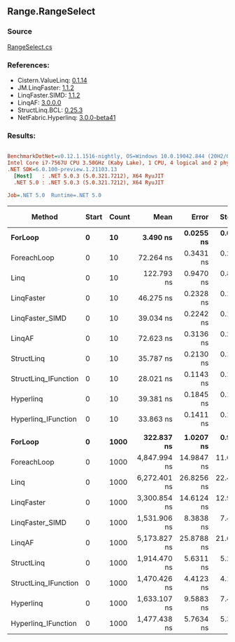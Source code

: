 ﻿## Range.RangeSelect

### Source
[RangeSelect.cs](../LinqBenchmarks/Range/RangeSelect.cs)

### References:
- Cistern.ValueLinq: [0.1.14](https://www.nuget.org/packages/Cistern.ValueLinq/0.1.14)
- JM.LinqFaster: [1.1.2](https://www.nuget.org/packages/JM.LinqFaster/1.1.2)
- LinqFaster.SIMD: [1.1.2](https://www.nuget.org/packages/LinqFaster.SIMD/1.0.3)
- LinqAF: [3.0.0.0](https://www.nuget.org/packages/LinqAF/3.0.0.0)
- StructLinq.BCL: [0.25.3](https://www.nuget.org/packages/StructLinq.BCL/0.25.3)
- NetFabric.Hyperlinq: [3.0.0-beta41](https://www.nuget.org/packages/NetFabric.Hyperlinq/3.0.0-beta41)

### Results:
``` ini

BenchmarkDotNet=v0.12.1.1516-nightly, OS=Windows 10.0.19042.844 (20H2/October2020Update)
Intel Core i7-7567U CPU 3.50GHz (Kaby Lake), 1 CPU, 4 logical and 2 physical cores
.NET SDK=6.0.100-preview.1.21103.13
  [Host]   : .NET 5.0.3 (5.0.321.7212), X64 RyuJIT
  .NET 5.0 : .NET 5.0.3 (5.0.321.7212), X64 RyuJIT

Job=.NET 5.0  Runtime=.NET 5.0  

```
|               Method | Start | Count |         Mean |      Error |     StdDev | Ratio | RatioSD |  Gen 0 | Gen 1 | Gen 2 | Allocated |
|--------------------- |------ |------ |-------------:|-----------:|-----------:|------:|--------:|-------:|------:|------:|----------:|
|              **ForLoop** |     **0** |    **10** |     **3.490 ns** |  **0.0255 ns** |  **0.0213 ns** |  **1.00** |    **0.00** |      **-** |     **-** |     **-** |         **-** |
|          ForeachLoop |     0 |    10 |    72.264 ns |  0.3431 ns |  0.2865 ns | 20.71 |    0.16 | 0.0267 |     - |     - |      56 B |
|                 Linq |     0 |    10 |   122.793 ns |  0.9470 ns |  0.8859 ns | 35.19 |    0.34 | 0.0420 |     - |     - |      88 B |
|           LinqFaster |     0 |    10 |    46.275 ns |  0.2328 ns |  0.1944 ns | 13.26 |    0.09 | 0.0612 |     - |     - |     128 B |
|      LinqFaster_SIMD |     0 |    10 |    39.034 ns |  0.2242 ns |  0.1988 ns | 11.18 |    0.10 | 0.0612 |     - |     - |     128 B |
|               LinqAF |     0 |    10 |    72.623 ns |  0.3136 ns |  0.2780 ns | 20.81 |    0.16 |      - |     - |     - |         - |
|           StructLinq |     0 |    10 |    35.787 ns |  0.2130 ns |  0.1888 ns | 10.25 |    0.09 | 0.0114 |     - |     - |      24 B |
| StructLinq_IFunction |     0 |    10 |    28.021 ns |  0.1143 ns |  0.1013 ns |  8.03 |    0.05 |      - |     - |     - |         - |
|            Hyperlinq |     0 |    10 |    39.381 ns |  0.1845 ns |  0.1635 ns | 11.28 |    0.07 |      - |     - |     - |         - |
|  Hyperlinq_IFunction |     0 |    10 |    33.863 ns |  0.1411 ns |  0.1320 ns |  9.70 |    0.08 |      - |     - |     - |         - |
|                      |       |       |              |            |            |       |         |        |       |       |           |
|              **ForLoop** |     **0** |  **1000** |   **322.837 ns** |  **1.0207 ns** |  **0.9048 ns** |  **1.00** |    **0.00** |      **-** |     **-** |     **-** |         **-** |
|          ForeachLoop |     0 |  1000 | 4,847.994 ns | 14.9847 ns | 11.6991 ns | 15.02 |    0.05 | 0.0229 |     - |     - |      56 B |
|                 Linq |     0 |  1000 | 6,272.401 ns | 26.8256 ns | 22.4006 ns | 19.43 |    0.10 | 0.0381 |     - |     - |      88 B |
|           LinqFaster |     0 |  1000 | 3,300.854 ns | 14.6124 ns | 12.9535 ns | 10.22 |    0.05 | 3.8452 |     - |     - |   8,048 B |
|      LinqFaster_SIMD |     0 |  1000 | 1,531.906 ns |  8.3838 ns |  7.4320 ns |  4.75 |    0.02 | 3.8452 |     - |     - |   8,048 B |
|               LinqAF |     0 |  1000 | 5,173.827 ns | 25.8788 ns | 21.6099 ns | 16.02 |    0.07 |      - |     - |     - |         - |
|           StructLinq |     0 |  1000 | 1,914.470 ns |  5.6311 ns |  5.2674 ns |  5.93 |    0.02 | 0.0114 |     - |     - |      24 B |
| StructLinq_IFunction |     0 |  1000 | 1,470.426 ns |  4.4123 ns |  4.1273 ns |  4.56 |    0.02 |      - |     - |     - |         - |
|            Hyperlinq |     0 |  1000 | 1,633.107 ns |  9.5883 ns |  7.4859 ns |  5.06 |    0.03 |      - |     - |     - |         - |
|  Hyperlinq_IFunction |     0 |  1000 | 1,477.438 ns |  5.7634 ns |  5.3911 ns |  4.58 |    0.02 |      - |     - |     - |         - |
